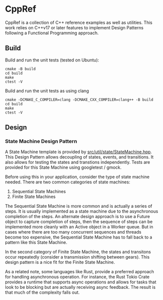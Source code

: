CppRef
======

CppRef is a collection of C++ reference examples as well as utilities.  This work relies
on C++v17 or later features to implement Design Patterns following a Functional Programming
approach.

## Build
Build and run the unit tests (tested on Ubuntu):
```
cmake -B build
cd build
make
ctest -V
```
Build and run the unit tests as using clang
```
cmake -DCMAKE_C_COMPILER=clang -DCMAKE_CXX_COMPILER=clang++ -B build
cd build
make
ctest -V
```

## Design
### State Machine Design Pattern
A State Machine template is provided by [src/util/state/StateMachine.hpp](src/util/state/StateMachine.hpp).  This Design Pattern allows decoupling of states, events, and transitions.  It also allows for testing the states and transtions independently.  Tests are
provided for this State Machine using googletest / gmock.

Before using this in your application, consider the type of state machine needed. 
There are two common categories of state machines:
1. Sequential State Machines
2. Finite State Machines

The Sequential State Machine is more common and is actually a series of steps.  It is usually implemented as a state machine due to the asynchronous completion of the steps.  An alternate design approach is to use a Future object to capture completion of steps, then the sequence of steps can be implemented more cleanly with an Active object in a Worker queue.  But in cases where there are too many concurrent sequences and threads become too expensive, the Sequential State Machine has to fall back to a pattern like this State Machine.

In the second category of Finite State Machine, the states and transitons occur repeatedly (consider a transmission shifting between gears).  This design pattern is a nice fit for the Finite State Machine.

As a related note, some languages like Rust, provide a preferred approach for handling asynchronous operation.  For instance, the Rust Tokio Crate provides a runtime that supports async operations and allows for tasks that look to be blocking but are actually receiving async feedback.  The result is that much of the complexity falls out.